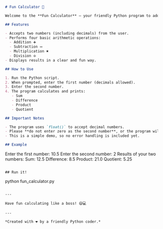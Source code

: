 ```markdown
# Fun Calculator 🎉

Welcome to the **Fun Calculator** — your friendly Python program to add, subtract, multiply, and divide two numbers with style! 😎✨

## Features

- Accepts two numbers (including decimals) from the user.
- Performs four basic arithmetic operations:
  - Addition ➕
  - Subtraction ➖
  - Multiplication ✖️
  - Division ➗
- Displays results in a clear and fun way.

## How to Use

1. Run the Python script.
2. When prompted, enter the first number (decimals allowed).
3. Enter the second number.
4. The program calculates and prints:
   - Sum
   - Difference
   - Product
   - Quotient

## Important Notes

- The program uses `float()` to accept decimal numbers.
- Please **do not enter zero as the second number**, or the program will raise a division-by-zero error.
- This is a simple demo, so no error handling is included yet.

## Example

```
Enter the first number: 10.5
Enter the second number: 2
Results of your two numbers:
Sum: 12.5
Difference: 8.5
Product: 21.0
Quotient: 5.25
```

## Run it!

```
python fun_calculator.py
```

---

Have fun calculating like a boss! 😄💻

---

*Created with ❤️ by a friendly Python coder.*
```
